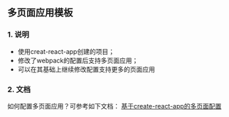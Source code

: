 ## 多页面应用模板
### 1. 说明
- 使用creat-react-app创建的项目；
- 修改了webpack的配置后支持多页面应用；
- 可以在其基础上继续修改配置支持更多的页面应用

### 2. 文档
如何配置多页面应用？可参考如下文档：
[基于create-react-app的多页面配置](https://www.notion.so/create-react-app-92063ece98684a009e0ca49738699fdc)
